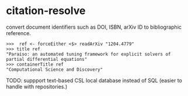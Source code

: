 citation-resolve
================

convert document identifiers such as DOI, ISBN, arXiv ID to bibliographic reference.

```
>>>  ref <- forceEither <$> readArXiv "1204.4779"
>>> title ref
"Paraiso: an automated tuning framework for explicit solvers of partial differential equations"
>>> containerTitle ref
"Computational Science and Discovery"
```

TODO: suppport text-based CSL local database instead of SQL (easier to handle with repositories.)

